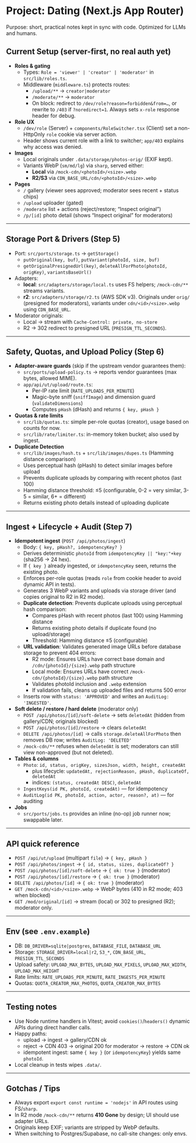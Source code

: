 # Project: Dating (Next.js App Router)

Purpose: short, practical notes kept in sync with code. Optimized for LLMs and humans.

## Current Setup (server-first, no real auth yet)

- **Roles & gating**
  - Types: `Role = 'viewer' | 'creator' | 'moderator'` in `src/lib/roles.ts`.
  - Middleware (`middleware.ts`) protects routes:
    - `/upload/**` → `creator|moderator`
    - `/moderate/**` → `moderator`
    - On block: redirect to `/dev/role?reason=forbidden&from=…`, or rewrite to `/403` if `?noredirect=1`. Always sets `x-role` response header for debug.
- **Role UX**
  - `/dev/role` (Server) + `components/RoleSwitcher.tsx` (Client) set a non-HttpOnly `role` cookie via server action.
  - Header shows current role with a link to switcher; `app/403` explains why access was denied.
- **Images**
  - Local originals under `.data/storage/photos-orig/` (EXIF kept).
  - Variants WebP (`sm/md/lg`) via `sharp`, served either:
    - **Local** via `/mock-cdn/<photoId>/<size>.webp`
    - **R2/S3** via `CDN_BASE_URL/cdn/<photoId>/<size>.webp`
- **Pages**
  - `/` gallery (viewer sees approved; moderator sees recent + status chips)
  - `/upload` uploader (gated)
  - `/moderate` list + actions (reject/restore; “Inspect original”)
  - `/p/[id]` photo detail (shows “Inspect original” for moderators)

---

## Storage Port & Drivers (Step 5)

- Port: `src/ports/storage.ts` → `getStorage()`
  - `putOriginal(key, buf)`, `putVariant(photoId, size, buf)`
  - `getOriginalPresignedUrl(key)`, `deleteAllForPhoto(photoId, origKey)`, `variantsBaseUrl()`
- Adapters:
  - **local**: `src/adapters/storage/local.ts` uses FS helpers; `/mock-cdn/**` streams variants.
  - **r2**: `src/adapters/storage/r2.ts` (AWS SDK v3). Originals under `orig/` (presigned for moderators), variants under `cdn/<id>/<size>.webp` using `CDN_BASE_URL`.
- Moderator originals:
  - Local → stream with `Cache-Control: private, no-store`
  - R2 → 302 redirect to presigned URL (`PRESIGN_TTL_SECONDS`).

---

## Safety, Quotas, and Upload Policy (Step 6)

- **Adapter-aware guards** (skip if the upstream vendor guarantees them):
  - `src/ports/upload-policy.ts` → reports vendor guarantees (max bytes, allowed MIME).
  - `app/api/ut/upload/route.ts`:
    - Per-IP rate limit (`RATE_UPLOADS_PER_MINUTE`)
    - Magic-byte sniff (`sniffImage`) and dimension guard (`validateDimensions`)
    - Computes `pHash` (dHash) and returns `{ key, pHash }`
- **Quotas & rate limits**
  - `src/lib/quotas.ts`: simple per-role quotas (creator), usage based on counts for now.
  - `src/lib/rate/limiter.ts`: in-memory token bucket; also used by ingest.
- **Duplicate Detection**
  - `src/lib/images/hash.ts` + `src/lib/images/dupes.ts` (Hamming distance comparison)
  - Uses perceptual hash (pHash) to detect similar images before upload
  - Prevents duplicate uploads by comparing with recent photos (last 100)
  - Hamming distance threshold: ≤5 (configurable, 0-2 = very similar, 3-5 = similar, 6+ = different)
  - Returns existing photo details instead of uploading duplicate

---

## Ingest + Lifecycle + Audit (Step 7)

- **Idempotent ingest** (`POST /api/photos/ingest`)
  - Body: `{ key, pHash?, idempotencyKey? }`
  - Derives deterministic `photoId` from `idempotencyKey || "key:"+key` (sha256 → 24 hex).
  - If `{ key }` already ingested, or `idempotencyKey` seen, returns the existing photo.
  - Enforces per-role quotas (reads `role` from cookie header to avoid dynamic API in tests).
  - Generates 3 WebP variants and uploads via storage driver (and copies original to R2 in R2 mode).
  - **Duplicate detection**: Prevents duplicate uploads using perceptual hash comparison:
    - Compares pHash with recent photos (last 100) using Hamming distance
    - Returns existing photo details if duplicate found (no upload/storage)
    - Threshold: Hamming distance ≤5 (configurable)
  - **URL validation**: Validates generated image URLs before database storage to prevent 404 errors:
    - R2 mode: Ensures URLs have correct base domain and `/cdn/{photoId}/{size}.webp` path structure
    - Local mode: Ensures URLs have correct `/mock-cdn/{photoId}/{size}.webp` path structure
    - Validates photoId inclusion and `.webp` extension
    - If validation fails, cleans up uploaded files and returns 500 error
  - Inserts row with `status: 'APPROVED'` and writes an `AuditLog: 'INGESTED'`.
- **Soft delete / restore / hard delete** (moderator only)
  - `POST /api/photos/[id]/soft-delete` → sets `deletedAt` (hidden from gallery/CDN; originals blocked)
  - `POST /api/photos/[id]/restore` → clears `deletedAt`
  - `DELETE /api/photos/[id]` → calls `storage.deleteAllForPhoto` then removes DB row; writes `AuditLog: 'DELETED'`
  - `/mock-cdn/**` refuses when `deletedAt` is set; moderators can still view non-approved (but not deleted).
- **Tables & columns**
  - `Photo`: `id, status, origKey, sizesJson, width, height, createdAt`
    - plus lifecycle: `updatedAt, rejectionReason, pHash, duplicateOf, deletedAt`
    - indices: `(status, createdAt DESC)`, `deletedAt`
  - `IngestKeys(id PK, photoId, createdAt)` — for idempotency
  - `AuditLog(id PK, photoId, action, actor, reason?, at)` — for auditing
- **Jobs**
  - `src/ports/jobs.ts` provides an inline (no-op) job runner now; swappable later.

---

## API quick reference

- `POST /api/ut/upload` (multipart `file`) → `{ key, pHash }`
- `POST /api/photos/ingest` → `{ id, status, sizes, duplicateOf? }`
- `POST /api/photos/[id]/soft-delete` → `{ ok: true }` (moderator)
- `POST /api/photos/[id]/restore` → `{ ok: true }` (moderator)
- `DELETE /api/photos/[id]` → `{ ok: true }` (moderator)
- `GET /mock-cdn/<id>/<size>.webp` → WebP bytes (410 in R2 mode; 403 when blocked)
- `GET /mod/original/[id]` → stream (local) or 302 to presigned (R2); moderator only.

---

## Env (see `.env.example`)

- DB: `DB_DRIVER=sqlite|postgres`, `DATABASE_FILE`, `DATABASE_URL`
- Storage: `STORAGE_DRIVER=local|r2`, `S3_*`, `CDN_BASE_URL`, `PRESIGN_TTL_SECONDS`
- Upload safety: `UPLOAD_MAX_BYTES`, `UPLOAD_MAX_PIXELS`, `UPLOAD_MAX_WIDTH`, `UPLOAD_MAX_HEIGHT`
- Rate limits: `RATE_UPLOADS_PER_MINUTE`, `RATE_INGESTS_PER_MINUTE`
- Quotas: `QUOTA_CREATOR_MAX_PHOTOS`, `QUOTA_CREATOR_MAX_BYTES`

---

## Testing notes

- Use Node runtime handlers in Vitest; avoid `cookies()`/`headers()` dynamic APIs during direct handler calls.
- Happy paths:
  - upload → ingest → gallery/CDN ok
  - reject → CDN 403 → original 200 for moderator → restore → CDN ok
  - idempotent ingest: same `{ key }` (or `idempotencyKey`) yields same `photoId`.
- Local cleanup in tests wipes `.data/`.

---

## Gotchas / Tips

- Always export `export const runtime = 'nodejs'` in API routes using FS/`sharp`.
- In R2 mode `/mock-cdn/**` returns **410 Gone** by design; UI should use adapter URLs.
- Originals keep EXIF; variants are stripped by WebP defaults.
- When switching to Postgres/Supabase, no call-site changes: only envs.
